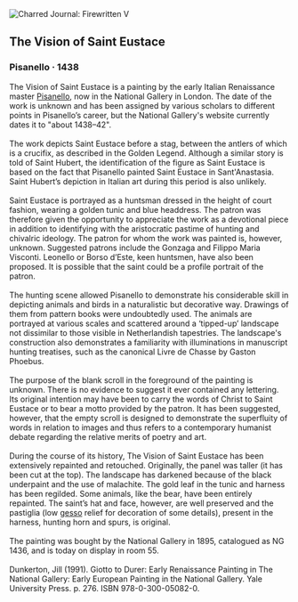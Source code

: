 <div class="artwork-of-the-day">
  <div class="container">
    <div class="img-wrapper">
      <img
        src="https://uploads4.wikiart.org/images/pisanello/the-vision-of-saint-eustace-1438.jpg!Large.jpg"
        alt="Charred Journal: Firewritten V" />
    </div>
    <div class="artwork-detail">
      <div class="artwork-origin"> 
        <h2 class="artwork-name">The Vision of Saint Eustace</h2>
        <h3 class="artist">
          Pisanello
                    ·  1438
        </h3>
      </div>
      <p class="description">
        <span class="artwork-description-text ng-binding" ng-bind-html="viewModel.ArtworkOfTheDay.Description | unsafe">The Vision of Saint Eustace is a painting by the early Italian Renaissance master <a target="_blank" href="/en/pisanello">Pisanello</a>, now in the National Gallery in London. The date of the work is unknown and has been assigned by various scholars to different points in Pisanello’s career, but the National Gallery's website currently dates it to "about 1438–42".
<br>
<br>The work depicts Saint Eustace before a stag, between the antlers of which is a crucifix, as described in the Golden Legend. Although a similar story is told of Saint Hubert, the identification of the figure as Saint Eustace is based on the fact that Pisanello painted Saint Eustace in Sant'Anastasia. Saint Hubert’s depiction in Italian art during this period is also unlikely.
<br>
<br>Saint Eustace is portrayed as a huntsman dressed in the height of court fashion, wearing a golden tunic and blue headdress. The patron was therefore given the opportunity to appreciate the work as a devotional piece in addition to identifying with the aristocratic pastime of hunting and chivalric ideology. The patron for whom the work was painted is, however, unknown. Suggested patrons include the Gonzaga and Filippo Maria Visconti. Leonello or Borso d’Este, keen huntsmen, have also been proposed. It is possible that the saint could be a profile portrait of the patron.
<br>
<br>The hunting scene allowed Pisanello to demonstrate his considerable skill in depicting animals and birds in a naturalistic but decorative way. Drawings of them from pattern books were undoubtedly used. The animals are portrayed at various scales and scattered around a ‘tipped-up’ landscape not dissimilar to those visible in Netherlandish tapestries. The landscape's construction also demonstrates a familiarity with illuminations in manuscript hunting treatises, such as the canonical Livre de Chasse by Gaston Phoebus.
<br>
<br>The purpose of the blank scroll in the foreground of the painting is unknown. There is no evidence to suggest it ever contained any lettering. Its original intention may have been to carry the words of Christ to Saint Eustace or to bear a motto provided by the patron. It has been suggested, however, that the empty scroll is designed to demonstrate the superfluity of words in relation to images and thus refers to a contemporary humanist debate regarding the relative merits of poetry and art.
<br>
<br>During the course of its history, The Vision of Saint Eustace has been extensively repainted and retouched. Originally, the panel was taller (it has been cut at the top). The landscape has darkened because of the black underpaint and the use of malachite. The gold leaf in the tunic and harness has been regilded. Some animals, like the bear, have been entirely repainted. The saint’s hat and face, however, are well preserved and the pastiglia (low <a target="_blank" href="/en/paintings-by-media/gesso">gesso</a> relief for decoration of some details), present in the harness, hunting horn and spurs, is original.
<br>
<br>The painting was bought by the National Gallery in 1895, catalogued as NG 1436, and is today on display in room 55.
<br>
<br>Dunkerton, Jill (1991). Giotto to Durer: Early Renaissance Painting in The National Gallery: Early European Painting in the National Gallery. Yale University Press. p.&nbsp;276. ISBN&nbsp;978-0-300-05082-0.&nbsp;</span>
                        <div class="text-shadow-container" ng-show="showShadow" style=""></div>
      </p>
    </div>
  </div>

</div>
